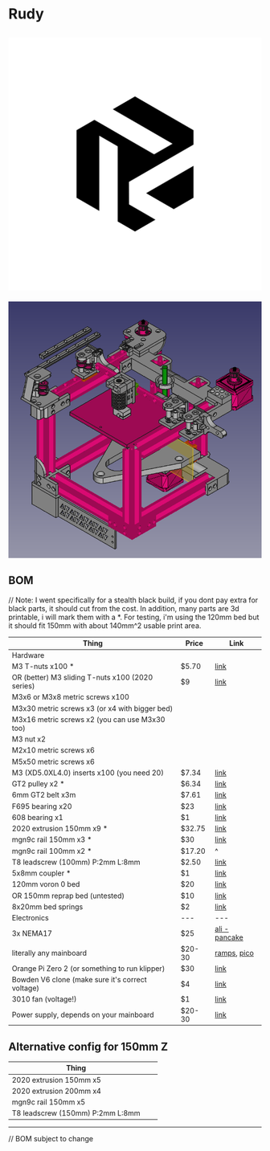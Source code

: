 # Rudy

## <img src="transparent_logo.png" style="{width:200px; padding:auto;}"/>

![render](CAD_pic.png)

## BOM

// Note: I went specifically for a stealth black build, if you dont pay extra for black parts, it should cut from the cost. In addition, many parts are 3d printable, i will mark them with 
a *. For testing, i'm using the 120mm bed but it should fit 150mm with about 140mm^2 usable print area.

| Thing | Price | Link |
| --- | --- | --- |
| Hardware |   |   |
| M3 T-nuts x100 * | $5.70 | [link](https://www.aliexpress.com/item/32814359094.html?spm=a2g0o.order_list.order_list_main.11.145f1802vFsakT) |
| OR (better) M3 sliding T-nuts x100 (2020 series) | $9 | [link](https://www.aliexpress.com/item/1005002114332413.html?spm=a2g0o.productlist.main.5.3641402fC0BsdY) |
| M3x6 or M3x8 metric screws x100 |  |  |
| M3x30 metric screws x3 (or x4 with bigger bed) |  |  |
| M3x16 metric screws x2 (you can use M3x30 too) |  |  |
| M3 nut x2 |  |  |
| M2x10 metric screws x6 |  |  |
| M5x50 metric screws x6 |  |  |
| M3 (XD5.0XL4.0) inserts x100 (you need 20) | $7.34 | [link](https://www.aliexpress.com/item/4000232858343.html?spm=a2g0o.order_list.order_list_main.107.21ef1802qkslow) |
| GT2 pulley x2 * | $6.34 | [link](https://www.aliexpress.com/item/32995102911.html?spm=a2g0o.order_list.order_list_main.107.145f1802vFsakT) |
| 6mm GT2 belt x3m | $7.61 | [link](https://www.aliexpress.com/item/902692789.html?spm=a2g0o.order_list.order_list_main.108.145f1802vFsakT) |
| F695 bearing x20 | $23 | [link](https://www.aliexpress.com/item/33001186278.html?spm=a2g0o.order_list.order_list_main.97.145f1802vFsakT) |
| 608 bearing x1 | $1 | [link](https://www.aliexpress.com/item/1005004857876982.html?spm=a2g0o.productlist.main.17.5b5836eeqBKhc6) |
| 2020 extrusion 150mm x9 * | $32.75 | [link](https://www.aliexpress.com/item/33019355789.html?spm=a2g0o.cart.0.0.5c4138daTHlXeg&mp=1) |
| mgn9c rail 150mm x3 * | $30 | [link](https://www.aliexpress.com/item/1005003787436599.html?spm=a2g0o.productlist.main.13.18b842f5EcsFd3&algo_pvid=b4a6afa4-cb7e-4f33-8298-45ea8625b379) |
| mgn9c rail 100mm x2 * |  $17.20 | ^ |
| T8 leadscrew (100mm) P:2mm L:8mm| $2.50 | [link](https://www.aliexpress.com/item/1005002277808736.html?spm=a2g0o.cart.0.0.5c4138daTHlXeg&mp=1) |
| 5x8mm coupler * | $1 | [link](https://www.aliexpress.com/item/32693571252.html?spm=a2g0o.order_detail.order_detail_item.3.2ce7f19cw1xHpY) |
| 120mm voron 0 bed | $20 | [link](https://www.aliexpress.com/item/1005003229750626.html?spm=a2g0o.order_list.order_list_main.102.21ef1802qkslow) |
| OR 150mm reprap bed (untested) | $10 | [link](https://www.aliexpress.com/item/1005003245703342.html?spm=a2g0o.order_list.order_list_main.17.21ef1802qkslow) |
| 8x20mm bed springs | $2 | [link](https://www.aliexpress.com/item/1005002971412129.html?spm=a2g0o.productlist.main.1.6c086ad58K77Ue) |
| Electronics | --- | --- |
| 3x NEMA17 | $25 | [ali - pancake](https://www.aliexpress.com/item/1005004708155105.html?spm=a2g0o.order_list.order_list_main.102.145f1802vFsakT) |
| literally any mainboard | $20-30 | [ramps](https://www.aliexpress.com/item/1005001631916842.html?spm=a2g0o.cart.0.0.3bee38daN6zSnp&mp=1), [pico](https://www.aliexpress.com/item/1005004046648820.html?spm=a2g0o.productlist.main.3.3697bf5bSHKD6H)|
| Orange Pi Zero 2 (or something to run klipper) | $30 | [link](https://www.aliexpress.com/item/1005001823662622.html?spm=a2g0o.productlist.main.1.3a4a1cacYamf5s) |
| Bowden V6 clone (make sure it's correct voltage) | $4 | [link](https://www.aliexpress.com/item/32911028903.html?spm=a2g0o.productlist.main.3.798a3441eHMARD) |
| 3010 fan (voltage!) | $1 | [link](https://www.aliexpress.com/item/1005001303394448.html?spm=a2g0o.productlist.main.1.59b619ea5o8NQ6) |
| Power supply, depends on your mainboard | $20-30 | [link](https://www.aliexpress.com/item/1005004623323483.html?spm=a2g0o.cart.0.0.64b338dahPVvNM&mp=1) |

## Alternative config for 150mm Z
| Thing |  |  |
| --- | --- | --- |
| 2020 extrusion 150mm x5 |  |  |
| 2020 extrusion 200mm x4 |  |  |
| mgn9c rail 150mm x5 |  |  |
| T8 leadscrew (150mm) P:2mm L:8mm|  |  |

---

// BOM subject to change
